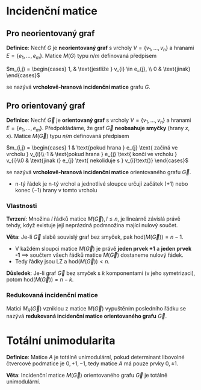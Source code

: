 # Incidenční matice

## Pro neorientovaný graf

**Definice**: Nechť $G$ je **neorientovaný graf** s vrcholy $V = \{v_{1}, \dots, v_{n}\}$ a hranami $E = \{e_{1}, \dots, e_{m}\}$. Matice $M(G)$ typu $n/m$ definovaná předpisem

$m_{i,j} = \begin{cases} 1, & \text{jestliže } v_{i} \in e_{j}, \\ 0 & \text{jinak} \end{cases}$

se nazývá **vrcholově-hranová incidenční matice** grafu $G$.

## Pro orientovaný graf

**Definice**: Nechť $\vec{G}$ je **orientovaný graf** s vrcholy $V = \{v_{1}, \dots, v_{n}\}$ a hranami $E = \{e_{1}, \dots, e_{m}\}$. Předpokládáme, že graf $\vec{G}$ **neobsahuje smyčky** (hrany $x, x$). Matice $M(\vec{G})$ typu $n/m$ definovaná předpisem

$m_{i,j} = \begin{cases} 1 & \text{pokud hrana } e_{j} \text{ začíná ve vrcholu } v_{i}\\-1 & \text{pokud hrana } e_{j} \text{ končí ve vrcholu } v_{i}\\0 & \text{jinak (} e_{j} \text{ nekoliduje s } v_{i}\text{)} \end{cases}$

se nazývá **vrcholově-hranová incidenční matice** orientovaného grafu $\vec{G}$.
- n-tý řádek je n-tý vrchol a jednotlivé sloupce určují začátek ($+1$) nebo konec ($-1$) hrany v tomto vrcholu

### Vlastnosti

**Tvrzení**: Množina $l$ řádků matice $M(\vec{G}), l \leq n$, je lineárně závislá právě tehdy, když existuje její neprázdná podmnožina mající nulový součet.

**Věta**: Je-li $\vec{G}$ slabě souvislý graf bez smyček, pak $\text{hod}(M(\vec{G})) = n-1$.
- V každém sloupci matice $M(\vec{G})$ je právě **jeden prvek +1** a **jeden prvek -1** $\implies$ součtem všech řádků matice $M(\vec{G})$ dostaneme nulový řádek.
- Tedy řádky jsou LZ a $\text{hod}(M(\vec{G})) < n$.

**Důsledek**: Je-li graf $\vec{G}$ bez smyček s $k$ komponentami (v jeho symetrizaci), potom $\text{hod}(M(\vec{G})) = n-k$.

### Redukovaná incidenční matice

Matici $M_{R}(\vec{G})$ vzniklou z matice $M(\vec{G})$ vypuštěním posledního řádku se nazývá **redukovaná incidenční matice orientovaného grafu** $\vec{G}$.

# Totální unimodularita

**Definice**: Matice $A$ je totálně unimodulární, pokud determinant libovolné čtvercové podmatice je $0, +1, -1$, tedy matice $A$ má pouze prvky $0, \pm1$.

**Věta**: Incidenční matice $M(\vec{G})$ orientovaného grafu $\vec{G}$ je totálně unimodulární.